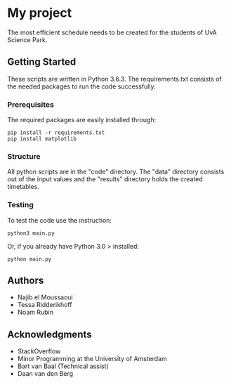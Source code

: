 # My project
The most efficient schedule needs to be created for the students of UvA Science Park.

## Getting Started
These scripts are written in Python 3.6.3. The requirements.txt consists of the needed packages to run the code successfully.

### Prerequisites
The required packages are easily installed through:

```
pip install -r requirements.txt
pip install matplotlib
```

### Structure
All python scripts are in the "code" directory. The "data" directory consists out of the input values and the "results" directory holds the created timetables.

### Testing
To test the code use the instruction:

```
python3 main.py
```

Or, if you already have Python 3.0 > installed:

```
python main.py
```

## Authors
* Najib el Moussaoui
* Tessa Ridderikhoff
* Noam Rubin

## Acknowledgments
* StackOverflow
* Minor Programming at the University of Amsterdam
* Bart van Baal (Technical assist)
* Daan van den Berg
